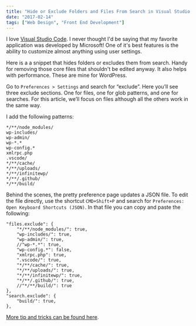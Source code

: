 ```yaml
---
title: "Hide or Exclude Folders and Files From Search in Visual Studio Code"
date: "2017-02-14"
tags: ["Web Design", "Front End Development"]
---
```


I love [Visual Studio Code](https://code.visualstudio.com/). I never thought I'd be saying that my favorite application was developed by Microsoft! One of it's best features is the ability to customize almost anything using user settings.

Here is a a snippet that hides folders or excludes them from search. Handy for removing those core files that shouldn't be edited anyway. It also helps with performance. These are mine for WordPress.

Go to `Preferences > Settings` and search for “exclude”. Here you’ll see three exclude sections. One for files, one for glob patterns, and one for searches. For this article, we’ll focus on files although all the others work in the same way.

I add the following patterns:

```
*/**/node_modules/
wp-includes/
wp-admin/
wp-*.*
wp-config.*
xmlrpc.php
.vscode/
*/**/cache/
*/**/uploads/
*/**/infinitewp/
*/**/.github/
*/**/build/
```

Behind the scenes, the pretty preference page updates a JSON file. To edit the file directly, use the shortcut `CMD+Shift+P` and search for `Preferences: Open Keyboard Shortcuts (JSON)`. In that file you can copy and paste the following:

```
"files.exclude": {
    "*/**/node_modules/": true,
    "wp-includes/": true,
    "wp-admin/": true,
    //"wp-*.*": true,
    "wp-config.*": false,
    "xmlrpc.php": true,
    ".vscode/": true,
    "*/**/cache/": true,
    "*/**/uploads/": true,
    "*/**/infinitewp/": true,
    "*/**/.github/": true,
    //"*/**/build/": true
},
"search.exclude": {
    "build/": true,
},
```

[More tip and tricks can be found here](https://github.com/Microsoft/vscode-tips-and-tricks).
